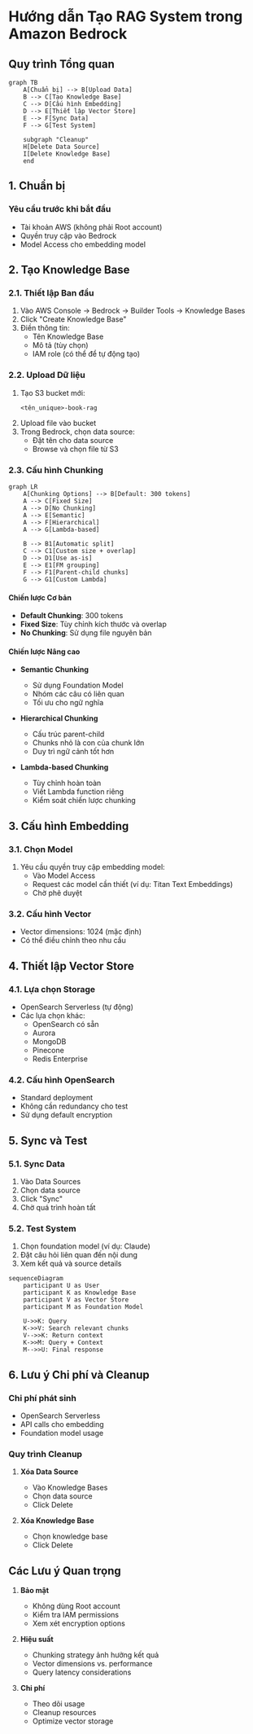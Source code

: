 # Hướng dẫn Tạo RAG System trong Amazon Bedrock

## Quy trình Tổng quan

```mermaid
graph TB
    A[Chuẩn bị] --> B[Upload Data]
    B --> C[Tạo Knowledge Base]
    C --> D[Cấu hình Embedding]
    D --> E[Thiết lập Vector Store]
    E --> F[Sync Data]
    F --> G[Test System]
    
    subgraph "Cleanup"
    H[Delete Data Source]
    I[Delete Knowledge Base]
    end
```

## 1. Chuẩn bị
### Yêu cầu trước khi bắt đầu
- Tài khoản AWS (không phải Root account)
- Quyền truy cập vào Bedrock
- Model Access cho embedding model

## 2. Tạo Knowledge Base

### 2.1. Thiết lập Ban đầu
1. Vào AWS Console → Bedrock → Builder Tools → Knowledge Bases
2. Click "Create Knowledge Base"
3. Điền thông tin:
   - Tên Knowledge Base
   - Mô tả (tùy chọn)
   - IAM role (có thể để tự động tạo)

### 2.2. Upload Dữ liệu
1. Tạo S3 bucket mới:
   ```
   <tên_unique>-book-rag
   ```
2. Upload file vào bucket
3. Trong Bedrock, chọn data source:
   - Đặt tên cho data source
   - Browse và chọn file từ S3

### 2.3. Cấu hình Chunking
```mermaid
graph LR
    A[Chunking Options] --> B[Default: 300 tokens]
    A --> C[Fixed Size]
    A --> D[No Chunking]
    A --> E[Semantic]
    A --> F[Hierarchical]
    A --> G[Lambda-based]
    
    B --> B1[Automatic split]
    C --> C1[Custom size + overlap]
    D --> D1[Use as-is]
    E --> E1[FM grouping]
    F --> F1[Parent-child chunks]
    G --> G1[Custom Lambda]
```

#### Chiến lược Cơ bản
- **Default Chunking**: 300 tokens
- **Fixed Size**: Tùy chỉnh kích thước và overlap
- **No Chunking**: Sử dụng file nguyên bản

#### Chiến lược Nâng cao
- **Semantic Chunking**
  - Sử dụng Foundation Model
  - Nhóm các câu có liên quan
  - Tối ưu cho ngữ nghĩa

- **Hierarchical Chunking**
  - Cấu trúc parent-child
  - Chunks nhỏ là con của chunk lớn
  - Duy trì ngữ cảnh tốt hơn

- **Lambda-based Chunking**
  - Tùy chỉnh hoàn toàn
  - Viết Lambda function riêng
  - Kiểm soát chiến lược chunking

## 3. Cấu hình Embedding

### 3.1. Chọn Model
1. Yêu cầu quyền truy cập embedding model:
   - Vào Model Access
   - Request các model cần thiết (ví dụ: Titan Text Embeddings)
   - Chờ phê duyệt

### 3.2. Cấu hình Vector
- Vector dimensions: 1024 (mặc định)
- Có thể điều chỉnh theo nhu cầu

## 4. Thiết lập Vector Store

### 4.1. Lựa chọn Storage
- OpenSearch Serverless (tự động)
- Các lựa chọn khác:
  - OpenSearch có sẵn
  - Aurora
  - MongoDB
  - Pinecone
  - Redis Enterprise

### 4.2. Cấu hình OpenSearch
- Standard deployment
- Không cần redundancy cho test
- Sử dụng default encryption

## 5. Sync và Test

### 5.1. Sync Data
1. Vào Data Sources
2. Chọn data source
3. Click "Sync"
4. Chờ quá trình hoàn tất

### 5.2. Test System
1. Chọn foundation model (ví dụ: Claude)
2. Đặt câu hỏi liên quan đến nội dung
3. Xem kết quả và source details

```mermaid
sequenceDiagram
    participant U as User
    participant K as Knowledge Base
    participant V as Vector Store
    participant M as Foundation Model
    
    U->>K: Query
    K->>V: Search relevant chunks
    V-->>K: Return context
    K->>M: Query + Context
    M-->>U: Final response
```

## 6. Lưu ý Chi phí và Cleanup

### Chi phí phát sinh
- OpenSearch Serverless
- API calls cho embedding
- Foundation model usage

### Quy trình Cleanup
1. **Xóa Data Source**
   - Vào Knowledge Bases
   - Chọn data source
   - Click Delete

2. **Xóa Knowledge Base**
   - Chọn knowledge base
   - Click Delete

## Các Lưu ý Quan trọng

1. **Bảo mật**
   - Không dùng Root account
   - Kiểm tra IAM permissions
   - Xem xét encryption options

2. **Hiệu suất**
   - Chunking strategy ảnh hưởng kết quả
   - Vector dimensions vs. performance
   - Query latency considerations

3. **Chi phí**
   - Theo dõi usage
   - Cleanup resources
   - Optimize vector storage
